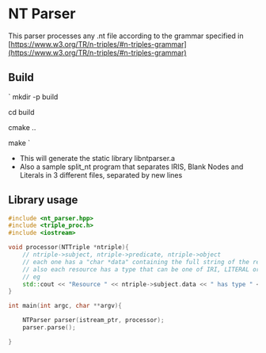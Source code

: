 # NT Parser

This parser processes any .nt file according to the grammar specified in [https://www.w3.org/TR/n-triples/#n-triples-grammar](https://www.w3.org/TR/n-triples/#n-triples-grammar)

## Build

`
mkdir -p build

cd build

cmake ..

make
`

* This will generate the static library libntparser.a
* Also a sample split_nt program that separates IRIS, Blank Nodes and Literals in 3 different files, separated by new lines


## Library usage

```cpp
#include <nt_parser.hpp>
#include <triple_proc.h>
#include <iostream>

void processor(NTTriple *ntriple){
    // ntriple->subject, ntriple->predicate, ntriple->object
    // each one has a "char *data" containing the full string of the resource
    // also each resource has a type that can be one of IRI, LITERAL or BLANK_NODE
    // eg
    std::cout << "Resource " << ntriple->subject.data << " has type " << ntriple->subject.type << std::endl;
}

int main(int argc, char **argv){

    NTParser parser(istream_ptr, processor);
    parser.parse();

}
```
